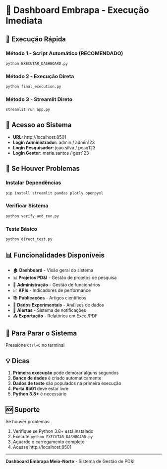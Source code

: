 # 🌱 Dashboard Embrapa - Execução Imediata

## 🚀 Execução Rápida

### Método 1 - Script Automático (RECOMENDADO)
```bash
python EXECUTAR_DASHBOARD.py
```

### Método 2 - Execução Direta
```bash
python final_execution.py
```

### Método 3 - Streamlit Direto
```bash
streamlit run app.py
```

## 📱 Acesso ao Sistema

- **URL:** http://localhost:8501
- **Login Administrador:** admin / admin123
- **Login Pesquisador:** joao.silva / pesq123
- **Login Gestor:** maria.santos / gest123

## 🔧 Se Houver Problemas

### Instalar Dependências
```bash
pip install streamlit pandas plotly openpyxl
```

### Verificar Sistema
```bash
python verify_and_run.py
```

### Teste Básico
```bash
python direct_test.py
```

## 📊 Funcionalidades Disponíveis

- 🏠 **Dashboard** - Visão geral do sistema
- 📊 **Projetos PD&I** - Gestão de projetos de pesquisa
- 👥 **Administração** - Gestão de funcionários
- 📈 **KPIs** - Indicadores de performance
- 📚 **Publicações** - Artigos científicos
- 🧪 **Dados Experimentais** - Análises de dados
- 🔔 **Alertas** - Sistema de notificações
- 📤 **Exportação** - Relatórios em Excel/PDF

## 🛑 Para Parar o Sistema

Pressione `Ctrl+C` no terminal

## 💡 Dicas

1. **Primeira execução** pode demorar alguns segundos
2. **Banco de dados** é criado automaticamente
3. **Dados de teste** são populados na primeira execução
4. **Porta 8501** deve estar livre
5. **Python 3.8+** é necessário

## 🆘 Suporte

Se houver problemas:
1. Verifique se Python 3.8+ está instalado
2. Execute `python EXECUTAR_DASHBOARD.py`
3. Aguarde o carregamento completo
4. Acesse http://localhost:8501

---
**Dashboard Embrapa Meio-Norte** - Sistema de Gestão de PD&I